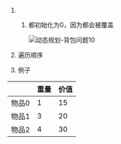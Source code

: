 1. 1. 都初始化为0，因为都会被覆盖

      ![动态规划-背包问题10](https://buketyzl.oss-cn-qingdao.aliyuncs.com/%E5%8A%A8%E6%80%81%E8%A7%84%E5%88%92-%E8%83%8C%E5%8C%85%E9%97%AE%E9%A2%9810.jpg)

2. 遍历顺序

3. 例子

|       | 重量 | 价值 |
| ----- | ---- | ---- |
| 物品0 | 1    | 15   |
| 物品1 | 3    | 20   |
| 物品2 | 4    | 30   |

